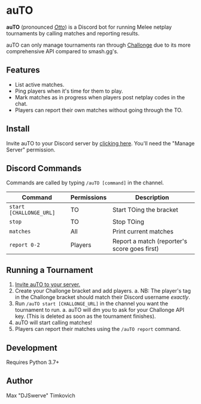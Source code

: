 # auTO

**auTO** (pronounced *[Otto][otto]*) is a Discord bot for
running Melee netplay tournaments by calling matches and reporting results.

auTO can only manage tournaments ran through [Challonge](https://challonge.com) due to its more
comprehensive API compared to smash.gg's.

## Features
* List active matches.
* Ping players when it's time for them to play.
* Mark matches as in progress when players post netplay codes in the chat.
* Players can report their own matches without going through the TO.

## Install

Invite auTO to your Discord server by [clicking here][discord]. You'll need the "Manage Server"
permission.

## Discord Commands

Commands are called by typing `/auTO [command]` in the channel.

| Command                 | Permissions | Description                                  |
|-------------------------|-------------|----------------------------------------------|
| `start [CHALLONGE_URL]` | TO          | Start TOing the bracket                      |
| `stop`                  | TO          | Stop TOing                                   |
| `matches`               | All         | Print current matches                        |
| `report 0-2`            | Players     | Report a match (reporter's score goes first) |

## Running a Tournament

1. [Invite auTO to your server.][discord]
2. Create your Challonge bracket and add players.
    a. NB: The player's tag in the Challonge bracket should match their Discord username *exactly*.
2. Run `/auTO start [CHALLONGE_URL]` in the channel you want the tournament to run.
    a. auTO will dm you to ask for your Challonge API key. (This is deleted as soon as the
       tournament finishes).
3. auTO will start calling matches!
4. Players can report their matches using the `/auTO report` command.

## Development

Requires Python 3.7+

## Author

Max "DJSwerve" Timkovich

[otto]: https://www.ssbwiki.com/Smasher:Silent_Wolf
[discord]: https://discordapp.com/api/oauth2/authorize?client_id=687888371556548680&permissions=10240&scope=bot
